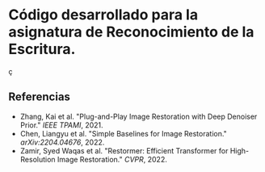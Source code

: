 # Código desarrollado para la asignatura de Reconocimiento de la Escritura. 


ç
## Referencias

- Zhang, Kai et al. "Plug-and-Play Image Restoration with Deep Denoiser Prior." *IEEE TPAMI*, 2021.
- Chen, Liangyu et al. "Simple Baselines for Image Restoration." *arXiv:2204.04676*, 2022.
- Zamir, Syed Waqas et al. "Restormer: Efficient Transformer for High-Resolution Image Restoration." *CVPR*, 2022.


 
 
